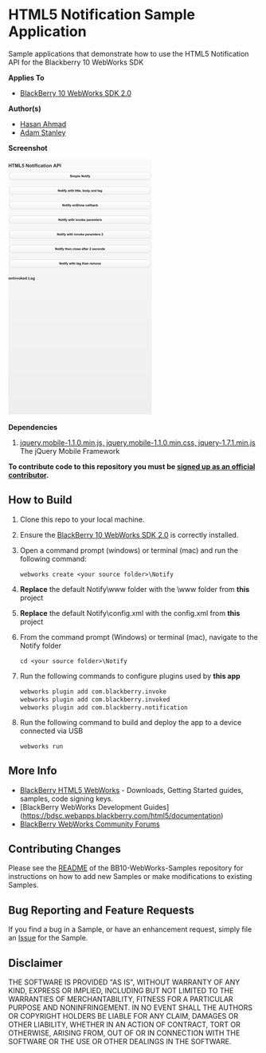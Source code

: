 # HTML5 Notification Sample Application

Sample applications that demonstrate how to use the HTML5 Notification API for the Blackberry 10 WebWorks SDK

**Applies To**

* [BlackBerry 10 WebWorks SDK 2.0](https://developer.blackberry.com/html5/download/sdk)


**Author(s)**

* [Hasan Ahmad](https://github.com/haahmad)
* [Adam Stanley](https://github.com/n_adam_stanley)

**Screenshot**

![image](screenshot_notifications.jpg)

**Dependencies**

1. [jquery.mobile-1.1.0.min.js, jquery.mobile-1.1.0.min.css, jquery-1.7.1.min.js ](http://www.jquerymobile.com/) The jQuery Mobile Framework

**To contribute code to this repository you must be [signed up as an official contributor](http://blackberry.github.com/howToContribute.html).**

## How to Build

1. Clone this repo to your local machine.

2. Ensure the [BlackBerry 10 WebWorks SDK 2.0](https://developer.blackberry.com/html5/download/sdk) is correctly installed.

3. Open a command prompt (windows) or terminal (mac) and run the following command:

	```
	webworks create <your source folder>\Notify
	```

4. **Replace** the default Notify\www folder with the \www folder from **this** project

5. **Replace** the default Notify\config.xml with the config.xml from **this** project

6. From the command prompt (Windows) or terminal (mac), navigate to the Notify folder

	```
	cd <your source folder>\Notify
	```

7. Run the following commands to configure plugins used by **this app**

	```
	webworks plugin add com.blackberry.invoke
	webworks plugin add com.blackberry.invoked
	webworks plugin add com.blackberry.notification
	```

8. Run the following command to build and deploy the app to a device connected via USB

	```
	webworks run
	```


## More Info

* [BlackBerry HTML5 WebWorks](https://bdsc.webapps.blackberry.com/html5/) - Downloads, Getting Started guides, samples, code signing keys.
* [BlackBerry WebWorks Development Guides] (https://bdsc.webapps.blackberry.com/html5/documentation)
* [BlackBerry WebWorks Community Forums](http://supportforums.blackberry.com/t5/Web-and-WebWorks-Development/bd-p/browser_dev)

## Contributing Changes

Please see the [README](https://github.com/blackberry/BB10-WebWorks-Samples) of the BB10-WebWorks-Samples repository for instructions on how to add new Samples or make modifications to existing Samples.


## Bug Reporting and Feature Requests

If you find a bug in a Sample, or have an enhancement request, simply file an [Issue](https://github.com/blackberry/BB10-WebWorks-Samples/issues) for the Sample.


## Disclaimer

THE SOFTWARE IS PROVIDED "AS IS", WITHOUT WARRANTY OF ANY KIND, EXPRESS OR IMPLIED, INCLUDING BUT NOT LIMITED TO THE WARRANTIES OF MERCHANTABILITY, FITNESS FOR A PARTICULAR PURPOSE AND NONINFRINGEMENT. IN NO EVENT SHALL THE AUTHORS OR COPYRIGHT HOLDERS BE LIABLE FOR ANY CLAIM, DAMAGES OR OTHER LIABILITY, WHETHER IN AN ACTION OF CONTRACT, TORT OR OTHERWISE, ARISING FROM, OUT OF OR IN CONNECTION WITH THE SOFTWARE OR THE USE OR OTHER DEALINGS IN THE SOFTWARE.
